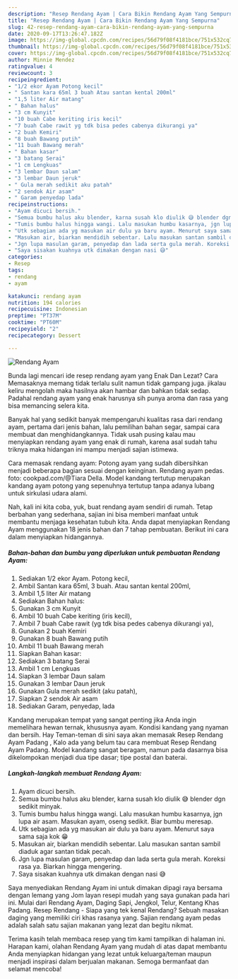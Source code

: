 ```yaml
---
description: "Resep Rendang Ayam | Cara Bikin Rendang Ayam Yang Sempurna"
title: "Resep Rendang Ayam | Cara Bikin Rendang Ayam Yang Sempurna"
slug: 42-resep-rendang-ayam-cara-bikin-rendang-ayam-yang-sempurna
date: 2020-09-17T13:26:47.182Z
image: https://img-global.cpcdn.com/recipes/56d79f08f4181bce/751x532cq70/rendang-ayam-foto-resep-utama.jpg
thumbnail: https://img-global.cpcdn.com/recipes/56d79f08f4181bce/751x532cq70/rendang-ayam-foto-resep-utama.jpg
cover: https://img-global.cpcdn.com/recipes/56d79f08f4181bce/751x532cq70/rendang-ayam-foto-resep-utama.jpg
author: Minnie Mendez
ratingvalue: 4
reviewcount: 3
recipeingredient:
- "1/2 ekor Ayam Potong kecil"
- " Santan kara 65ml 3 buah Atau santan kental 200ml"
- "1,5 liter Air matang"
- " Bahan halus"
- "3 cm Kunyit"
- "10 buah Cabe keriting iris kecil"
- "7 buah Cabe rawit yg tdk bisa pedes cabenya dikurangi ya"
- "2 buah Kemiri"
- "8 buah Bawang putih"
- "11 buah Bawang merah"
- " Bahan kasar"
- "3 batang Serai"
- "1 cm Lengkuas"
- "3 lembar Daun salam"
- "3 lembar Daun jeruk"
- " Gula merah sedikit aku patah"
- "2 sendok Air asam"
- " Garam penyedap lada"
recipeinstructions:
- "Ayam dicuci bersih."
- "Semua bumbu halus aku blender, karna susah klo diulik 😅 blender dgn sedikit minyak."
- "Tumis bumbu halus hingga wangi. Lalu masukan humbu kasarnya, jgn lupa air asam. Masukan ayam, oseng sedikit. Biar bumbu meresap."
- "Utk sebagian ada yg masukan air dulu ya baru ayam. Menurut saya sama saja kok 😁"
- "Masukan air, biarkan mendidih sebentar. Lalu masukan santan sambil diaduk agar santan tidak pecah."
- "Jgn lupa masulan garam, penyedap dan lada serta gula merah. Koreksi rasa ya. Biarkan hingga mengering."
- "Saya sisakan kuahnya utk dimakan dengan nasi 😅"
categories:
- Resep
tags:
- rendang
- ayam

katakunci: rendang ayam 
nutrition: 194 calories
recipecuisine: Indonesian
preptime: "PT37M"
cooktime: "PT60M"
recipeyield: "2"
recipecategory: Dessert

---
```



![Rendang Ayam](https://img-global.cpcdn.com/recipes/56d79f08f4181bce/751x532cq70/rendang-ayam-foto-resep-utama.jpg)

Bunda lagi mencari ide resep rendang ayam yang Enak Dan Lezat? Cara Memasaknya memang tidak terlalu sulit namun tidak gampang juga. jikalau keliru mengolah maka hasilnya akan hambar dan bahkan tidak sedap. Padahal rendang ayam yang enak harusnya sih punya aroma dan rasa yang bisa memancing selera kita.

Banyak hal yang sedikit banyak mempengaruhi kualitas rasa dari rendang ayam, pertama dari jenis bahan, lalu pemilihan bahan segar, sampai cara membuat dan menghidangkannya. Tidak usah pusing kalau mau menyiapkan rendang ayam yang enak di rumah, karena asal sudah tahu triknya maka hidangan ini mampu menjadi sajian istimewa.

Cara memasak rendang ayam: Potong ayam yang sudah dibersihkan menjadi beberapa bagian sesuai dengan keinginan. Rendang ayam pedas. foto: cookpad.com/@Tiara Della. Model kandang tertutup merupakan kandang ayam potong yang sepenuhnya tertutup tanpa adanya lubang untuk sirkulasi udara alami.


Nah, kali ini kita coba, yuk, buat rendang ayam sendiri di rumah. Tetap berbahan yang sederhana, sajian ini bisa memberi manfaat untuk membantu menjaga kesehatan tubuh kita. Anda dapat menyiapkan Rendang Ayam menggunakan 18 jenis bahan dan 7 tahap pembuatan. Berikut ini cara dalam menyiapkan hidangannya.

<!--inarticleads1-->

##### Bahan-bahan dan bumbu yang diperlukan untuk pembuatan Rendang Ayam:

1. Sediakan 1/2 ekor Ayam. Potong kecil,
1. Ambil  Santan kara 65ml, 3 buah. Atau santan kental 200ml,
1. Ambil 1,5 liter Air matang
1. Sediakan  Bahan halus:
1. Gunakan 3 cm Kunyit
1. Ambil 10 buah Cabe keriting (iris kecil),
1. Ambil 7 buah Cabe rawit (yg tdk bisa pedes cabenya dikurangi ya),
1. Gunakan 2 buah Kemiri
1. Gunakan 8 buah Bawang putih
1. Ambil 11 buah Bawang merah
1. Siapkan  Bahan kasar:
1. Sediakan 3 batang Serai
1. Ambil 1 cm Lengkuas
1. Siapkan 3 lembar Daun salam
1. Gunakan 3 lembar Daun jeruk
1. Gunakan  Gula merah sedikit (aku patah),
1. Siapkan 2 sendok Air asam
1. Sediakan  Garam, penyedap, lada


Kandang merupakan tempat yang sangat penting jika Anda ingin memelihara hewan ternak, khususnya ayam. Kondisi kandang yang nyaman dan bersih. Hay Teman-teman di sini saya akan memasak Resep Rendang Ayam Padang , Kalo ada yang belum tau cara membuat Resep Rendang Ayam Padang. Model kandang sangat beragam, namun pada dasarnya bisa dikelompokan menjadi dua tipe dasar; tipe postal dan baterai. 

<!--inarticleads2-->

##### Langkah-langkah membuat Rendang Ayam:

1. Ayam dicuci bersih.
1. Semua bumbu halus aku blender, karna susah klo diulik 😅 blender dgn sedikit minyak.
1. Tumis bumbu halus hingga wangi. Lalu masukan humbu kasarnya, jgn lupa air asam. Masukan ayam, oseng sedikit. Biar bumbu meresap.
1. Utk sebagian ada yg masukan air dulu ya baru ayam. Menurut saya sama saja kok 😁
1. Masukan air, biarkan mendidih sebentar. Lalu masukan santan sambil diaduk agar santan tidak pecah.
1. Jgn lupa masulan garam, penyedap dan lada serta gula merah. Koreksi rasa ya. Biarkan hingga mengering.
1. Saya sisakan kuahnya utk dimakan dengan nasi 😅


Saya menyediakan Rendang Ayam ini untuk dimakan dipagi raya bersama dengan lemang yang Jom layan resepi mudah yang saya gunakan pada hari ini. Mulai dari Rendang Ayam, Daging Sapi, Jengkol, Telur, Kentang Khas Padang. Resep Rendang - Siapa yang tek kenal Rendang? Sebuah masakan daging yang memiliki ciri khas rasanya yang. Sajian rendang ayam pedas adalah salah satu sajian makanan yang lezat dan begitu nikmat. 

Terima kasih telah membaca resep yang tim kami tampilkan di halaman ini. Harapan kami, olahan Rendang Ayam yang mudah di atas dapat membantu Anda menyiapkan hidangan yang lezat untuk keluarga/teman maupun menjadi inspirasi dalam berjualan makanan. Semoga bermanfaat dan selamat mencoba!
